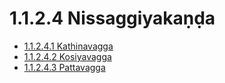 # 1.1.2.4 Nissaggiyakaṇḍa

* [1.1.2.4.1 Kathinavagga](1.1.2.4/1.1.2.4.1.md)
* [1.1.2.4.2 Kosiyavagga](1.1.2.4/1.1.2.4.2.md)
* [1.1.2.4.3 Pattavagga](1.1.2.4/1.1.2.4.3.md)
